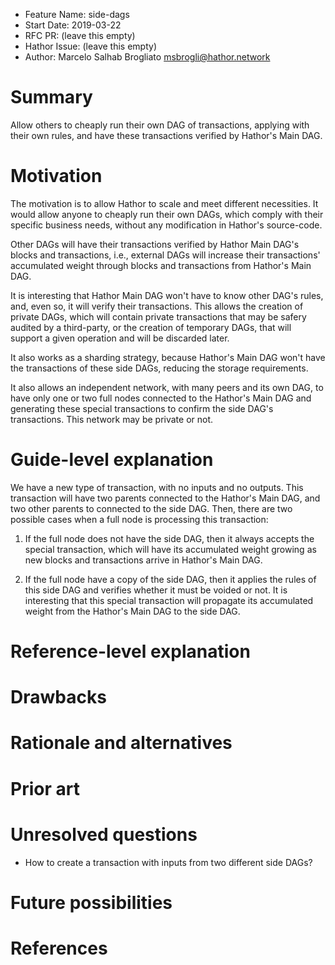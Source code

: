 - Feature Name: side-dags
- Start Date: 2019-03-22
- RFC PR: (leave this empty)
- Hathor Issue: (leave this empty)
- Author: Marcelo Salhab Brogliato <msbrogli@hathor.network>

# Summary
[summary]: #summary

Allow others to cheaply run their own DAG of transactions, applying with their own rules, and have these transactions verified by Hathor's Main DAG.

# Motivation
[motivation]: #motivation

The motivation is to allow Hathor to scale and meet different necessities. It would allow anyone to cheaply run their own DAGs, which comply with their specific business needs, without any modification in Hathor's source-code.

Other DAGs will have their transactions verified by Hathor Main DAG's blocks and transactions, i.e., external DAGs will increase their transactions' accumulated weight through blocks and transactions from Hathor's Main DAG.

It is interesting that Hathor Main DAG won't have to know other DAG's rules, and, even so, it will verify their transactions. This allows the creation of private DAGs, which will contain private transactions that may be safery audited by a third-party, or the creation of temporary DAGs, that will support a given operation and will be discarded later.

It also works as a sharding strategy, because Hathor's Main DAG won't have the transactions of these side DAGs, reducing the storage requirements.

It also allows an independent network, with many peers and its own DAG, to have only one or two full nodes connected to the Hathor's Main DAG and generating these special transactions to confirm the side DAG's transactions. This network may be private or not.

# Guide-level explanation
[guide-level-explanation]: #guide-level-explanation

We have a new type of transaction, with no inputs and no outputs. This transaction will have two parents connected to the Hathor's Main DAG, and two other parents to connected to the side DAG. Then, there are two possible cases when a full node is processing this transaction:

1. If the full node does not have the side DAG, then it always accepts the special transaction, which will have its accumulated weight growing as new blocks and transactions arrive in Hathor's Main DAG.

1. If the full node have a copy of the side DAG, then it applies the rules of this side DAG and verifies whether it must be voided or not. It is interesting that this special transaction will propagate its accumulated weight from the Hathor's Main DAG to the side DAG.


# Reference-level explanation
[reference-level-explanation]: #reference-level-explanation



# Drawbacks
[drawbacks]: #drawbacks


# Rationale and alternatives
[rationale-and-alternatives]: #rationale-and-alternatives


# Prior art
[prior-art]: #prior-art


# Unresolved questions
[unresolved-questions]: #unresolved-questions

- How to create a transaction with inputs from two different side DAGs?


# Future possibilities
[future-possibilities]: #future-possibilities


# References
[references]: #references

